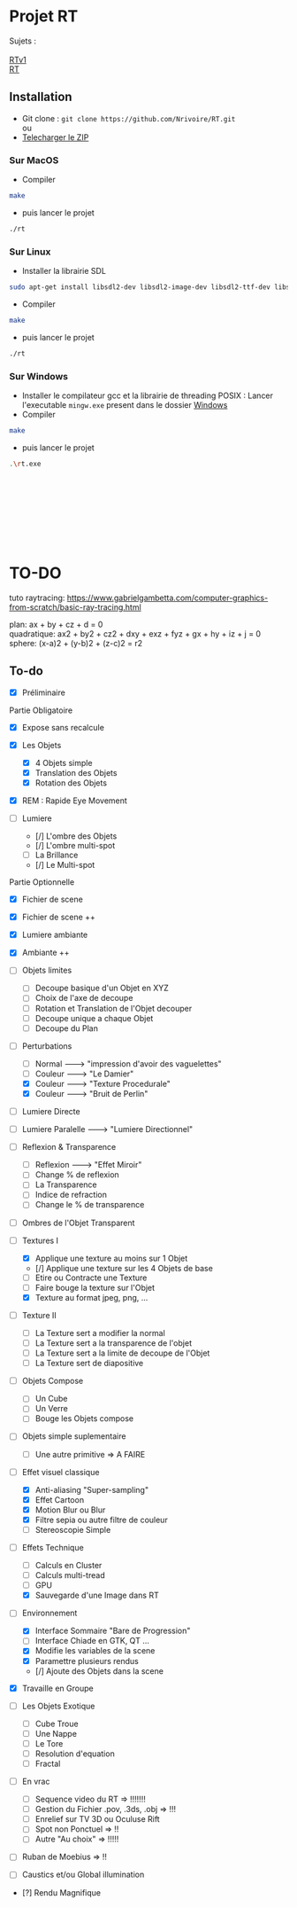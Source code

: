 # Projet RT
Sujets :<br><br>
[RTv1](https://cdn.intra.42.fr/pdf/pdf/6260/rtv1.fr.pdf)<br>
[RT](https://cdn.intra.42.fr/pdf/pdf/6266/rt.fr.pdf)<br>
## Installation
* Git clone : ```git clone https://github.com/Nrivoire/RT.git```<br>
ou
* [Telecharger le ZIP](https://github.com/Nrivoire/RT/archive/master.zip)
### Sur MacOS
* Compiler
```bash
make
```
* puis lancer le projet
```bash
./rt
```
### Sur Linux
* Installer la librairie SDL
```bash
sudo apt-get install libsdl2-dev libsdl2-image-dev libsdl2-ttf-dev libsdl2-mixer-dev
```
* Compiler
```bash
make
```
* puis lancer le projet
```bash
./rt
```
### Sur Windows
* Installer le compilateur gcc et la librairie de threading POSIX : Lancer l'executable ```mingw.exe``` present dans le dossier [Windows](Windows)
* Compiler
```bash
make
```
* puis lancer le projet
```bash
.\rt.exe
```
<br><br><br><br><br><br><br>
# TO-DO
tuto raytracing: https://www.gabrielgambetta.com/computer-graphics-from-scratch/basic-ray-tracing.html <br>

plan: ax + by + cz + d = 0 <br>
quadratique: ax2 + by2 + cz2 + dxy + exz + fyz + gx + hy + iz + j = 0 <br>
sphere: (x-a)2 + (y-b)2 + (z-c)2 = r2 <br>


## To-do

- [X] Préliminaire

Partie Obligatoire

- [X] Expose sans recalcule

- [X] Les Objets
	- [X] 4 Objets simple
	- [X] Translation des Objets
	- [X] Rotation des Objets

- [X] REM : Rapide Eye Movement

- [ ] Lumiere
	- [/] L'ombre des Objets
	- [/] L'ombre multi-spot
	- [ ] La Brillance
	- [/] Le Multi-spot

Partie Optionnelle

- [X] Fichier de scene
- [X] Fichier de scene ++

- [X] Lumiere ambiante
- [X] Ambiante ++

- [ ] Objets limites
	- [ ] Decoupe basique d'un Objet en XYZ
	- [ ] Choix de l'axe de decoupe
	- [ ] Rotation et Translation de l'Objet decouper
	- [ ] Decoupe unique a chaque Objet
	- [ ] Decoupe du Plan

- [ ] Perturbations
	- [ ] Normal	--->	"impression d'avoir des vaguelettes"
	- [ ] Couleur	--->	"Le Damier"
	- [X] Couleur	--->	"Texture Procedurale"
	- [X] Couleur	--->	"Bruit de Perlin"

- [ ] Lumiere Directe
- [ ] Lumiere Paralelle --->	"Lumiere Directionnel"

- [ ] Reflexion & Transparence
	- [ ] Reflexion	--->	"Effet Miroir"
	- [ ] Change % de reflexion
	- [ ] La Transparence
	- [ ] Indice de refraction
	- [ ] Change le % de transparence

- [ ] Ombres de l'Objet Transparent

- [ ] Textures I
	- [X] Applique une texture au moins sur 1 Objet
	- [/] Applique une texture sur les 4 Objets de base
	- [ ] Etire ou Contracte une Texture
	- [ ] Faire bouge la texture sur l'Objet
	- [X] Texture au format jpeg, png, ...

- [ ] Texture II
	- [ ] La Texture sert a modifier la normal
	- [ ] La Texture sert a la transparence de l'objet
	- [ ] La Texture sert a la limite de decoupe de l'Objet
	- [ ] La Texture sert de diapositive

- [ ] Objets Compose
	- [ ] Un Cube
	- [ ] Un Verre
	- [ ] Bouge les Objets compose

- [ ] Objets simple suplementaire
	- [ ] Une autre primitive => A FAIRE

- [ ] Effet visuel classique
	- [X] Anti-aliasing "Super-sampling"
	- [X] Effet Cartoon
	- [X] Motion Blur ou Blur
	- [X] Filtre sepia ou autre filtre de couleur
	- [ ] Stereoscopie Simple

- [ ] Effets Technique
	- [ ] Calculs en Cluster
	- [ ] Calculs multi-tread
	- [ ] GPU
	- [X] Sauvegarde d'une Image dans RT

- [ ] Environnement
	- [X] Interface Sommaire "Bare de Progression"
	- [ ] Interface Chiade en GTK, QT ...
	- [X] Modifie les variables de la scene
	- [X] Paramettre plusieurs rendus
	- [/] Ajoute des Objets dans la scene

- [X] Travaille en Groupe

- [ ] Les Objets Exotique
	- [ ] Cube Troue
	- [ ] Une Nappe
	- [ ] Le Tore
	- [ ] Resolution d'equation
	- [ ] Fractal

- [ ] En vrac
	- [ ] Sequence video du RT => !!!!!!!
	- [ ] Gestion du Fichier .pov, .3ds, .obj => !!!
	- [ ] Enrelief sur TV 3D ou Oculuse Rift
	- [ ] Spot non Ponctuel => !!
	- [ ] Autre "Au choix" => !!!!!

- [ ] Ruban de Moebius => !!

- [ ] Caustics et/ou Global illumination

- [?] Rendu Magnifique
